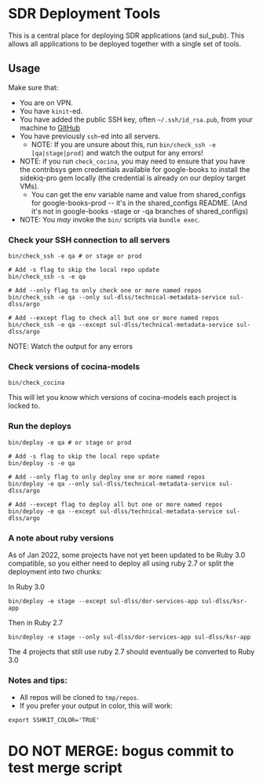 # SDR Deployment Tools

This is a central place for deploying SDR applications (and sul_pub). This allows all applications
to be deployed together with a single set of tools.

## Usage

Make sure that:

* You are on VPN.
* You have `kinit`-ed.
* You have added the public SSH key, often `~/.ssh/id_rsa.pub`, from your machine to [GitHub](https://github.com/settings/keys)
* You have previously `ssh`-ed into all servers.
  * NOTE: If you are unsure about this, run `bin/check_ssh -e [qa|stage|prod]` and watch the output for any errors!
* NOTE: if you run `check_cocina`, you may need to ensure that you have the contribsys gem credentials available for google-books to install the sidekiq-pro gem locally (the credential is already on our deploy target VMs).
  * You can get the env variable name and value from shared_configs for google-books-prod -- it's in the shared_configs README. (And it's not in google-books -stage or -qa branches of shared_configs)
* NOTE: You *may* invoke the `bin/` scripts via `bundle exec`.

### Check your SSH connection to all servers

```
bin/check_ssh -e qa # or stage or prod

# Add -s flag to skip the local repo update
bin/check_ssh -s -e qa

# Add --only flag to only check one or more named repos
bin/check_ssh -e qa --only sul-dlss/technical-metadata-service sul-dlss/argo

# Add --except flag to check all but one or more named repos
bin/check_ssh -e qa --except sul-dlss/technical-metadata-service sul-dlss/argo
```

NOTE: Watch the output for any errors

### Check versions of cocina-models

```
bin/check_cocina
```

This will let you know which versions of cocina-models each project is locked to.


### Run the deploys

```
bin/deploy -e qa # or stage or prod

# Add -s flag to skip the local repo update
bin/deploy -s -e qa

# Add --only flag to only deploy one or more named repos
bin/deploy -e qa --only sul-dlss/technical-metadata-service sul-dlss/argo

# Add --except flag to deploy all but one or more named repos
bin/deploy -e qa --except sul-dlss/technical-metadata-service sul-dlss/argo
```

### A note about ruby versions

As of Jan 2022, some projects have not yet been updated to be Ruby 3.0 compatible, so you either need to deploy all using ruby 2.7 or split the deployment into two chunks:

In Ruby 3.0

```
bin/deploy -e stage --except sul-dlss/dor-services-app sul-dlss/ksr-app
```

Then in Ruby 2.7
```
bin/deploy -e stage --only sul-dlss/dor-services-app sul-dlss/ksr-app
```

The 4 projects that still use ruby 2.7 should eventually be converted to Ruby 3.0


### Notes and tips:
* All repos will be cloned to `tmp/repos`.
* If you prefer your output in color, this will work:
```
export SSHKIT_COLOR='TRUE'
```

# DO NOT MERGE: bogus commit to test merge script
